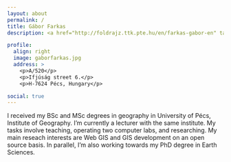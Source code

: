 ```yaml
---
layout: about
permalink: /
title: Gábor Farkas
description: <a href="http://foldrajz.ttk.pte.hu/en/farkas-gabor-en" target="_blank">University of Pécs, Institute of Geography, Department of Cartography and GIS</a>

profile:
  align: right
  image: gaborfarkas.jpg
  address: >
    <p>A/520</p>
    <p>Ifjúság street 6.</p>
    <p>H-7624 Pécs, Hungary</p>

social: true
---
```


I received my BSc and MSc degrees in geography in University of Pécs, Institute of Geography. I’m currently a lecturer with the same institute. My tasks involve teaching, operating two computer labs, and researching. My main reseach interests are Web GIS and GIS development on an open source basis. In parallel, I’m also working towards my PhD degree in Earth Sciences.

